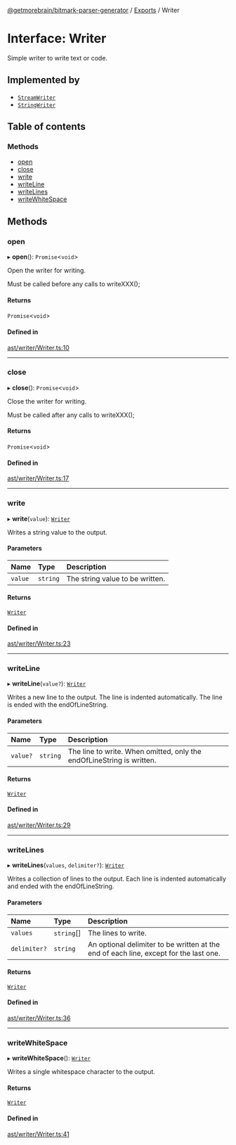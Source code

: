 [@getmorebrain/bitmark-parser-generator](../API.md) / [Exports](../modules.md) / Writer

# Interface: Writer

Simple writer to write text or code.

## Implemented by

- [`StreamWriter`](../classes/StreamWriter.md)
- [`StringWriter`](../classes/StringWriter.md)

## Table of contents

### Methods

- [open](Writer.md#open)
- [close](Writer.md#close)
- [write](Writer.md#write)
- [writeLine](Writer.md#writeLine)
- [writeLines](Writer.md#writeLines)
- [writeWhiteSpace](Writer.md#writeWhiteSpace)

## Methods

### open

▸ **open**(): `Promise`<`void`\>

Open the writer for writing.

Must be called before any calls to writeXXX();

#### Returns

`Promise`<`void`\>

#### Defined in

[ast/writer/Writer.ts:10](https://github.com/getMoreBrain/bitmark-parser-generator/blob/b82d7bf/src/ast/writer/Writer.ts#L10)

___

### close

▸ **close**(): `Promise`<`void`\>

Close the writer for writing.

Must be called after any calls to writeXXX();

#### Returns

`Promise`<`void`\>

#### Defined in

[ast/writer/Writer.ts:17](https://github.com/getMoreBrain/bitmark-parser-generator/blob/b82d7bf/src/ast/writer/Writer.ts#L17)

___

### write

▸ **write**(`value`): [`Writer`](Writer.md)

Writes a string value to the output.

#### Parameters

| Name | Type | Description |
| :------ | :------ | :------ |
| `value` | `string` | The string value to be written. |

#### Returns

[`Writer`](Writer.md)

#### Defined in

[ast/writer/Writer.ts:23](https://github.com/getMoreBrain/bitmark-parser-generator/blob/b82d7bf/src/ast/writer/Writer.ts#L23)

___

### writeLine

▸ **writeLine**(`value?`): [`Writer`](Writer.md)

Writes a new line to the output. The line is indented automatically. The line is ended with the endOfLineString.

#### Parameters

| Name | Type | Description |
| :------ | :------ | :------ |
| `value?` | `string` | The line to write. When omitted, only the endOfLineString is written. |

#### Returns

[`Writer`](Writer.md)

#### Defined in

[ast/writer/Writer.ts:29](https://github.com/getMoreBrain/bitmark-parser-generator/blob/b82d7bf/src/ast/writer/Writer.ts#L29)

___

### writeLines

▸ **writeLines**(`values`, `delimiter?`): [`Writer`](Writer.md)

Writes a collection of lines to the output. Each line is indented automatically and ended with the endOfLineString.

#### Parameters

| Name | Type | Description |
| :------ | :------ | :------ |
| `values` | `string`[] | The lines to write. |
| `delimiter?` | `string` | An optional delimiter to be written at the end of each line, except for the last one. |

#### Returns

[`Writer`](Writer.md)

#### Defined in

[ast/writer/Writer.ts:36](https://github.com/getMoreBrain/bitmark-parser-generator/blob/b82d7bf/src/ast/writer/Writer.ts#L36)

___

### writeWhiteSpace

▸ **writeWhiteSpace**(): [`Writer`](Writer.md)

Writes a single whitespace character to the output.

#### Returns

[`Writer`](Writer.md)

#### Defined in

[ast/writer/Writer.ts:41](https://github.com/getMoreBrain/bitmark-parser-generator/blob/b82d7bf/src/ast/writer/Writer.ts#L41)
